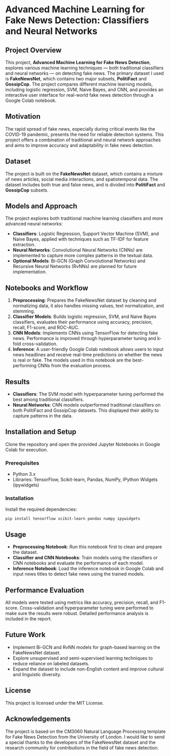 # Advanced Machine Learning for Fake News Detection: Classifiers and Neural Networks

## Project Overview
This project, **Advanced Machine Learning for Fake News Detection**, explores various machine learning techniques — both traditional classifiers and neural networks — on detecting fake news. The primary dataset I used is **FakeNewsNet**, which contains two major subsets, **PolitiFact** and **GossipCop**. The project compares different machine learning models, including logistic regression, SVM, Naive Bayes, and CNN, and provides an interactive user interface for real-world fake news detection through a Google Colab notebook.

## Motivation
The rapid spread of fake news, especially during critical events like the COVID-19 pandemic, presents the need for reliable detection systems. This project offers a combination of traditional and neural network approaches and aims to improve accuracy and adaptability in fake news detection.

## Dataset
The project is built on the **FakeNewsNet** dataset, which contains a mixture of news articles, social media interactions, and spatiotemporal data. The dataset includes both true and false news, and is divided into **PolitiFact** and **GossipCop** subsets.

## Models and Approach
The project explores both traditional machine learning classifiers and more advanced neural networks:

- **Classifiers**: Logistic Regression, Support Vector Machine (SVM), and Naive Bayes, applied with techniques such as TF-IDF for feature extraction.
- **Neural Networks**: Convolutional Neural Networks (CNNs) are implemented to capture more complex patterns in the textual data.
- **Optional Models**: Bi-GCN (Graph Convolutional Networks) and Recursive Neural Networks (RvNNs) are planned for future implementation.

## Notebooks and Workflow
1. **Preprocessing**: Prepares the FakeNewsNet dataset by cleaning and normalizing data, it also handles missing values, text normalization, and stemming.
2. **Classifier Models**: Builds logistic regression, SVM, and Naive Bayes classifiers, evaluates their performance using accuracy, precision, recall, F1-score, and ROC-AUC.
3. **CNN Models**: Implements CNNs using TensorFlow for detecting fake news. Performance is improved through hyperparameter tuning and k-fold cross-validation.
4. **Inference**: A user-friendly Google Colab notebook allows users to input news headlines and receive real-time predictions on whether the news is real or fake. The models used in this notebook are the best-performing CNNs from the evaluation process.

## Results
- **Classifiers**: The SVM model with hyperparameter tuning performed the best among traditional classifiers.
- **Neural Networks**: CNN models outperformed traditional classifiers on both PolitiFact and GossipCop datasets. This displayed their ability to capture patterns in the data.

## Installation and Setup
Clone the repository and open the provided Jupyter Notebooks in Google Colab for execution. 

### Prerequisites
- Python 3.x
- Libraries: TensorFlow, Scikit-learn, Pandas, NumPy, IPython Widgets (ipywidgets)

### Installation
Install the required dependencies:
```
pip install tensorflow scikit-learn pandas numpy ipywidgets
```

## Usage

- **Preprocessing Notebook**: Run this notebook first to clean and prepare the dataset.
- **Classifier and CNN Notebooks**: Train models using the classifiers or CNN notebooks and evaluate the performance of each model.
- **Inference Notebook**: Load the inference notebook in Google Colab and input news titles to detect fake news using the trained models.

## Performance Evaluation

All models were tested using metrics like accuracy, precision, recall, and F1-score. Cross-validation and hyperparameter tuning were performed to make sure the results were robust. Detailed performance analysis is included in the report.

## Future Work

- Implement Bi-GCN and RvNN models for graph-based learning on the FakeNewsNet dataset.
- Explore unsupervised and semi-supervised learning techniques to reduce reliance on labeled datasets.
- Expand the dataset to include non-English content and improve cultural and linguistic diversity.

## License

This project is licensed under the MIT License.

## Acknowledgements

The project is based on the CM3060 Natural Language Processing template for Fake News Detection from the University of London. I would like to send a special thanks to the developers of the FakeNewsNet dataset and the research community for contributions in the field of fake news detection.
